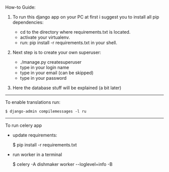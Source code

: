 How-to Guide:

1. To run this django app on your PC at first i suggest you to install all pip dependencies:
    - cd to the directory where requirements.txt is located.
    - activate your virtualenv.
    - run: pip install -r requirements.txt in your shell.
    
2. Next step is to create your own superuser:
    - ./manage.py createsuperuser
    - type in your login name
    - type in your email (can be skipped)
    - type in your password
    
3. Here the database stuff will be explained (a bit later)



--------
To enable translations run:

    $ django-admin compilemessages -l ru
    
-------
To run celery app

- update requirements:

      
    $ pip install -r requirements.txt
   

- run worker in a terminal

   
    $ celery -A dishmaker worker --loglevel=info -B
